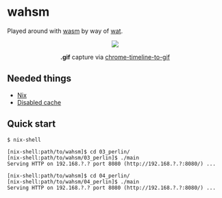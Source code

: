 # wahsm

Played around with [wasm](https://webassembly.org/) by way of [wat](https://developer.mozilla.org/en-US/docs/WebAssembly/Understanding_the_text_format).

<div align="center"><img src="cover.gif"></div>

<p align="center">
    <strong>.gif</strong> capture via <a href=https://hospodarets.com/demos/chrome-timeline-to-gif/>chrome-timeline-to-gif</a>
</p>


Needed things
---
*   [Nix](https://nixos.org/nix/)
*   [Disabled cache](https://stackoverflow.com/questions/5690269/disabling-chrome-cache-for-website-development)

Quick start
---
```
$ nix-shell
```
```
[nix-shell:path/to/wahsm]$ cd 03_perlin/
[nix-shell:path/to/wahsm/03_perlin]$ ./main
Serving HTTP on 192.168.?.? port 8080 (http://192.168.?.?:8080/) ...
```
```
[nix-shell:path/to/wahsm]$ cd 04_perlin/
[nix-shell:path/to/wahsm/04_perlin]$ ./main
Serving HTTP on 192.168.?.? port 8080 (http://192.168.?.?:8080/) ...
```
